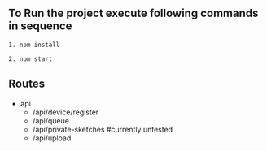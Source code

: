 ## To Run the project execute following commands in sequence

    1. npm install

    2. npm start

## Routes
- api
    - /api/device/register
    - /api/queue
    - /api/private-sketches     #currently untested
    - /api/upload